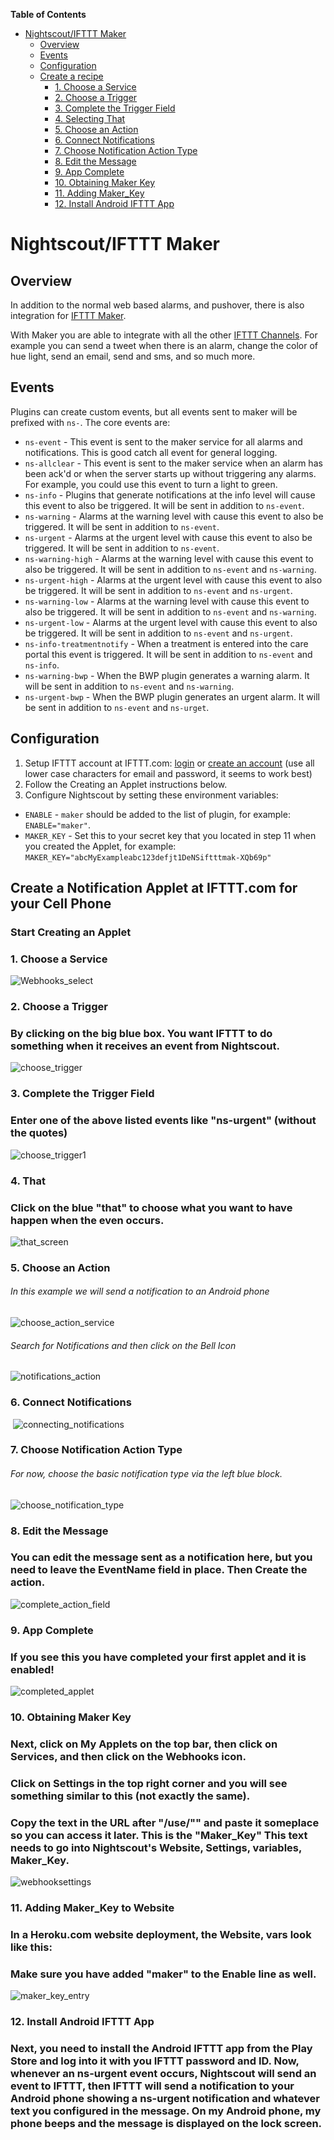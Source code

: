 

**Table of Contents**

- [Nightscout/IFTTT Maker](#nightscoutifttt-maker)
  - [Overview](#overview)
  - [Events](#events)
  - [Configuration](#configuration)
  - [Create a recipe](#create-a-recipe)
    - [1. Choose a Service](#1.-Choose-a-Service)
    - [2. Choose a Trigger](#2.-Choose-a-Trigger)
    - [3. Complete the Trigger Field](#3.-Complete-the-Trigger-Field)
    - [4. Selecting That](#4.-That)
    - [5. Choose an Action](#5.-Choose-an-Action)
    - [6. Connect Notifications](#6.-Connect-Notifications)
    - [7. Choose Notification Action Type](#7.-Choose-Notification-Action-Type)
    - [8. Edit the Message](#8.-Edit-the-Message)
    - [9. App Complete](#9.-App-Complete)
    - [10. Obtaining Maker Key](#10.-Obtaining-Maker-Key)
    -  [11. Adding Maker_Key](#11.-Adding-Maker_Key-to-Website)
    -  [12. Install Android IFTTT App](#12.-Install-Android-IFTTT-App)



Nightscout/IFTTT Maker
======================================

## Overview

 In addition to the normal web based alarms, and pushover, there is also integration for [IFTTT Maker](https://ifttt.com/maker).

 With Maker you are able to integrate with all the other [IFTTT Channels](https://ifttt.com/channels).  For example you can send a tweet when there is an alarm, change the color of hue light, send an email, send and sms, and so much more.

## Events

 Plugins can create custom events, but all events sent to maker will be prefixed with `ns-`.  The core events are:

  * `ns-event` - This event is sent to the maker service for all alarms and notifications.  This is good catch all event for general logging.
  * `ns-allclear` - This event is sent to the maker service when an alarm has been ack'd or when the server starts up without triggering any alarms.  For example, you could use this event to turn a light to green.
  * `ns-info` - Plugins that generate notifications at the info level will cause this event to also be triggered.  It will be sent in addition to `ns-event`.
  * `ns-warning` - Alarms at the warning level with cause this event to also be triggered.  It will be sent in addition to `ns-event`.
  * `ns-urgent` - Alarms at the urgent level with cause this event to also be triggered.  It will be sent in addition to `ns-event`.
  * `ns-warning-high` - Alarms at the warning level with cause this event to also be triggered.  It will be sent in addition to `ns-event` and `ns-warning`.
  * `ns-urgent-high` - Alarms at the urgent level with cause this event to also be triggered.  It will be sent in addition to `ns-event` and `ns-urgent`.
  * `ns-warning-low` - Alarms at the warning level with cause this event to also be triggered.  It will be sent in addition to `ns-event` and `ns-warning`.
  * `ns-urgent-low` - Alarms at the urgent level with cause this event to also be triggered.  It will be sent in addition to `ns-event` and `ns-urgent`.
  * `ns-info-treatmentnotify` - When a treatment is entered into the care portal this event is triggered.  It will be sent in addition to `ns-event` and `ns-info`.
  * `ns-warning-bwp` - When the BWP plugin generates a warning alarm.  It will be sent in addition to `ns-event` and `ns-warning`.
  * `ns-urgent-bwp` - When the BWP plugin generates an urgent alarm.  It will be sent in addition to `ns-event` and `ns-urget`.

## Configuration

  1. Setup IFTTT account at IFTTT.com: [login](https://ifttt.com/login) or [create an account](https://ifttt.com/join)  (use all lower case characters for email and password, it seems to work best)
  2. Follow the Creating an Applet instructions below.
  3. Configure Nightscout by setting these environment variables:
  * `ENABLE` - `maker` should be added to the list of plugin, for example: `ENABLE="maker"`.
  * `MAKER_KEY` - Set this to your secret key that you located in step 11 when you created the Applet, for example: `MAKER_KEY="abcMyExampleabc123defjt1DeNSiftttmak-XQb69p"`



## Create a Notification Applet at IFTTT.com for your Cell Phone

### Start Creating an Applet

### 1. Choose a Service



![Webhooks_select](./maker-setup-images/Webhooks_select.jpg)



### 2. Choose a Trigger

### By clicking on the big blue box.   You want IFTTT to do something when it receives an event from Nightscout.

![choose_trigger](./maker-setup-images/choose_trigger.jpg)



### 3. Complete the Trigger Field

### Enter one of the above listed events like "ns-urgent" (without the quotes)

  ![choose_trigger1](./maker-setup-images/choose_trigger1.jpg)

  

### 4. That

### Click on the blue "that" to choose what you want to have happen when the even occurs.

  ![that_screen](./maker-setup-images/that_screen.jpg)

### 5. Choose an Action

###### In this example we will send a notification to an Android phone

  ![choose_action_service](./maker-setup-images/choose_action_service.jpg)





###### Search for Notifications and then click on the Bell Icon

![notifications_action](./maker-setup-images/notifications_action.jpg)



### 6. Connect Notifications

​    ![connecting_notifications](./maker-setup-images/connecting_notifications.jpg)





### 7. Choose Notification Action Type

###### For now, choose the basic notification type via the left blue block.

![choose_notification_type](./maker-setup-images/choose_notification_type.jpg)

### 8. Edit the Message

### You can edit the message sent as a notification here, but you need to leave the EventName field in place.  Then Create the action.

![complete_action_field](./maker-setup-images/complete_action_field.jpg)



### 9. App Complete

### If you see this you have completed your first applet and it is enabled! 

![completed_applet](./maker-setup-images/completed_applet.jpg)



### 10. Obtaining Maker Key

### Next, click on My Applets on the top bar, then click on Services, and then click on the Webhooks icon.  

### Click on Settings in the top right corner and you will see something similar to this (not exactly the same).   

### Copy the text in the URL after "/use/"" and paste it someplace so you can access it later.  This is the "Maker_Key"   This text needs to go into Nightscout's Website, Settings, variables, Maker_Key.

![webhooksettings](./maker-setup-images/webhooksettings.jpg)

  

### 11. Adding Maker_Key to Website

### In a Heroku.com website deployment, the Website, vars look like this:
### Make sure you have added "maker" to the Enable line as well.    

![maker_key_entry](./maker-setup-images/maker_key_entry.jpg)



### 12. Install Android IFTTT App

### Next, you need to install the Android IFTTT app from the Play Store and log into it with you IFTTT password and ID.   Now, whenever an ns-urgent event occurs, Nightscout will send an event to IFTTT, then IFTTT will send a notification to your Android phone showing a ns-urgent notification and whatever text you configured in the message.  On my Android phone, my phone beeps and the message is displayed on the lock screen.  



  
